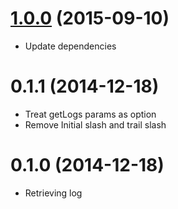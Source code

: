 <a name="1.0.0"></a>
# [1.0.0](https://github.com/sanemat/node-logentries-retrieving-log/compare/v0.1.1...v1.0.0) (2015-09-10)

* Update dependencies


# 0.1.1 (2014-12-18)

- Treat getLogs params as option
- Remove Initial slash and trail slash

# 0.1.0 (2014-12-18)

- Retrieving log
